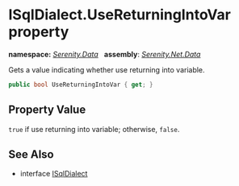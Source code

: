 # ISqlDialect.UseReturningIntoVar property
**namespace:** *[Serenity.Data](../../README.md#serenity.data-namespace)*   **assembly**: *[Serenity.Net.Data](../../README.md)*

Gets a value indicating whether use returning into variable.

```csharp
public bool UseReturningIntoVar { get; }
```

## Property Value

`true` if use returning into variable; otherwise, `false`.

## See Also

* interface [ISqlDialect](../ISqlDialect.md)